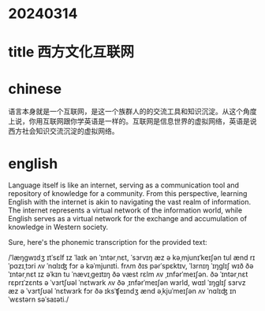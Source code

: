 
# 20240314

# title 西方文化互联网

# chinese 
语言本身就是一个互联网，是这一个族群人的的交流工具和知识沉淀。从这个角度上说，你用互联网跟你学英语是一样的。互联网是信息世界的虚拟网络，英语是说西方社会知识交流沉淀的虚拟网络。

# english
Language itself is like an internet, serving as a communication tool and repository of knowledge for a community. From this perspective, learning English with the internet is akin to navigating the vast realm of information. The internet represents a virtual network of the information world, while English serves as a virtual network for the exchange and accumulation of knowledge in Western society.

Sure, here's the phonemic transcription for the provided text:

/ˈlæŋɡwɪdʒ ɪtˈsɛlf ɪz ˈlaɪk ən ˈɪntərˌnɛt, ˈsɜrvɪŋ æz ə kəˌmjunɪˈkeɪʃən tul ænd rɪˈpɑzɪˌtɔri ʌv ˈnɑlɪʤ fɔr ə kəˈmjunɪti. frʌm ðɪs pərˈspɛktɪv, ˈlɜrnɪŋ ˈɪŋɡlɪʃ wɪð ðə ˈɪntərˌnɛt ɪz əˈkɪn tu ˈnævɪˌɡeɪtɪŋ ðə væst rɛlm ʌv ˌɪnfərˈmeɪʃən. ðə ˈɪntərˌnɛt rɛprɪˈzɛnts ə ˈvɜrtʃʊəl ˈnɛtwɜrk ʌv ðə ˌɪnfərˈmeɪʃən wɜrld, wɑɪl ˈɪŋɡlɪʃ sɜrvz æz ə ˈvɜrtʃʊəl ˈnɛtwɜrk fɔr ðə ɪksˈʧeɪndʒ ænd əˌkjuˈmeɪʃən ʌv ˈnɑlɪʤ ɪn ˈwɛstərn səˈsaɪəti./
